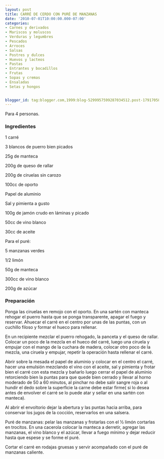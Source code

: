 ```yaml
---
layout: post
title: CARRÉ DE CERDO CON PURÉ DE MANZANAS
date: '2010-07-01T10:00:00.000-07:00'
categories:
- Carnes y derivados
- Mariscos y moluscos
- Verduras y legumbres
- Pescados
- Arroces
- Salsas
- Postres y dulces
- Huevos y lacteos
- Pastas
- Entrantes y bocadillos
- Frutas
- Sopas y cremas
- Ensaladas
- Setas y hongos
 

blogger_id: tag:blogger.com,1999:blog-5299957599287034512.post-1791705814548253523
---
```


Para 4 personas.

<h3>Ingredientes</h3>

1 carré

3 blancos de puerro bien picados

25g de manteca

200g de queso de rallar

200g de ciruelas sin carozo

100cc de oporto

Papel de aluminio

Sal y pimienta a gusto

100g de jamón crudo en láminas y picado

50cc de vino blanco

30cc de aceite

Para el puré:

5 manzanas verdes

1/2 limón

50g de manteca

300cc de vino blanco

200g de azúcar

<h3>Preparación</h3>

Ponga las ciruelas en remojo con el oporto. En una sartén con manteca rehogar el puerro hasta que se ponga transparente, apagar el fuego y reservar. Ahuecar el carré en el centro por unas de las puntas, con un cuchillo filoso y formar el hueco para rellenar.

En un recipiente mezclar el puerro rehogado, la panceta y el queso de rallar. Colocar un poco de la mezcla en el hueco del carré, luego una ciruela y empujar con el mango de la cuchara de madera, colocar otro poco de la mezcla, una ciruela y empujar, repetir la operación hasta rellenar el carré.

Abrir sobre la mesada el papel de aluminio y colocar en el centro el carré, hacer una emulsión mezclando el vino con el aceite, sal y pimienta y frotar bien el carré con esta mezcla y bañarlo luego cerrar el papel de aluminio retorciendo bien la puntas para que quede bien cerrado y llevar al horno moderado de 50 a 60 minutos, al pinchar no debe salir sangre roja o al hundir el dedo sobre la superficie la carne debe estar firme( si lo desea antes de envolver el carré se lo puede atar y sellar en una sartén con manteca).

Al abrir el envoltorio dejar la abertura y las puntas hacia arriba, para conservar los jugos de la cocción, reservarlos en una salsera.

Puré de manzanas: pelar las manzanas y frotarlas con el &frac12; limón cortarlas en trocitos. En una cacerola colocar la manteca a derretir, agregar las manzanas, el vino blanco y el azúcar, llevar a fuego mínimo y dejar reducir hasta que espese y se forme el puré.

Cortar el carré en rodajas gruesas y servir acompañado con el puré de manzanas caliente.

